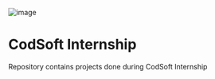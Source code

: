 
![image](https://github.com/user-attachments/assets/41aedf7f-ca8a-49db-ae77-f137b3f975f1)


# CodSoft Internship

Repository contains projects done during CodSoft Internship
